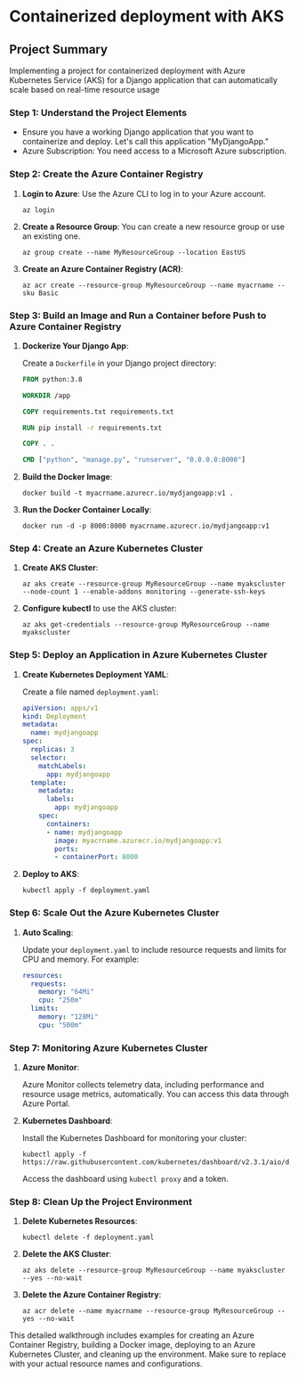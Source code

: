 # Containerized deployment with AKS

## Project Summary 
Implementing a project for containerized deployment with Azure Kubernetes Service (AKS) for a Django application that can automatically scale based on real-time resource usage 

### Step 1: Understand the Project Elements

- Ensure you have a working Django application that you want to containerize and deploy. Let's call this application "MyDjangoApp."
- Azure Subscription: You need access to a Microsoft Azure subscription.

### Step 2: Create the Azure Container Registry

1. **Login to Azure**: Use the Azure CLI to log in to your Azure account.
   ```shell
   az login
   ```

2. **Create a Resource Group**: You can create a new resource group or use an existing one.
   ```shell
   az group create --name MyResourceGroup --location EastUS
   ```

3. **Create an Azure Container Registry (ACR)**:
   ```shell
   az acr create --resource-group MyResourceGroup --name myacrname --sku Basic
   ```

### Step 3: Build an Image and Run a Container before Push to Azure Container Registry

1. **Dockerize Your Django App**:

   Create a `Dockerfile` in your Django project directory:

   ```Dockerfile
   FROM python:3.8

   WORKDIR /app

   COPY requirements.txt requirements.txt

   RUN pip install -r requirements.txt

   COPY . .

   CMD ["python", "manage.py", "runserver", "0.0.0.0:8000"]
   ```

2. **Build the Docker Image**:
   ```shell
   docker build -t myacrname.azurecr.io/mydjangoapp:v1 .
   ```

3. **Run the Docker Container Locally**:
   ```shell
   docker run -d -p 8000:8000 myacrname.azurecr.io/mydjangoapp:v1
   ```

### Step 4: Create an Azure Kubernetes Cluster

1. **Create AKS Cluster**:
   ```shell
   az aks create --resource-group MyResourceGroup --name myakscluster --node-count 1 --enable-addons monitoring --generate-ssh-keys
   ```

2. **Configure kubectl** to use the AKS cluster:
   ```shell
   az aks get-credentials --resource-group MyResourceGroup --name myakscluster
   ```

### Step 5: Deploy an Application in Azure Kubernetes Cluster

1. **Create Kubernetes Deployment YAML**:

   Create a file named `deployment.yaml`:

   ```yaml
   apiVersion: apps/v1
   kind: Deployment
   metadata:
     name: mydjangoapp
   spec:
     replicas: 3
     selector:
       matchLabels:
         app: mydjangoapp
     template:
       metadata:
         labels:
           app: mydjangoapp
       spec:
         containers:
         - name: mydjangoapp
           image: myacrname.azurecr.io/mydjangoapp:v1
           ports:
           - containerPort: 8000
   ```

2. **Deploy to AKS**:
   ```shell
   kubectl apply -f deployment.yaml
   ```

### Step 6: Scale Out the Azure Kubernetes Cluster

1. **Auto Scaling**:

   Update your `deployment.yaml` to include resource requests and limits for CPU and memory. For example:

   ```yaml
   resources:
     requests:
       memory: "64Mi"
       cpu: "250m"
     limits:
       memory: "128Mi"
       cpu: "500m"
   ```

### Step 7: Monitoring Azure Kubernetes Cluster

1. **Azure Monitor**:

   Azure Monitor collects telemetry data, including performance and resource usage metrics, automatically. You can access this data through Azure Portal.

2. **Kubernetes Dashboard**:

   Install the Kubernetes Dashboard for monitoring your cluster:
   ```shell
   kubectl apply -f https://raw.githubusercontent.com/kubernetes/dashboard/v2.3.1/aio/deploy/recommended.yaml
   ```

   Access the dashboard using `kubectl proxy` and a token.

### Step 8: Clean Up the Project Environment

1. **Delete Kubernetes Resources**:
   ```shell
   kubectl delete -f deployment.yaml
   ```

2. **Delete the AKS Cluster**:
   ```shell
   az aks delete --resource-group MyResourceGroup --name myakscluster --yes --no-wait
   ```

3. **Delete the Azure Container Registry**:
   ```shell
   az acr delete --name myacrname --resource-group MyResourceGroup --yes --no-wait
   ```

This detailed walkthrough includes examples for creating an Azure Container Registry, building a Docker image, deploying to an Azure Kubernetes Cluster, and cleaning up the environment. Make sure to replace <placeholders> with your actual resource names and configurations.
  
